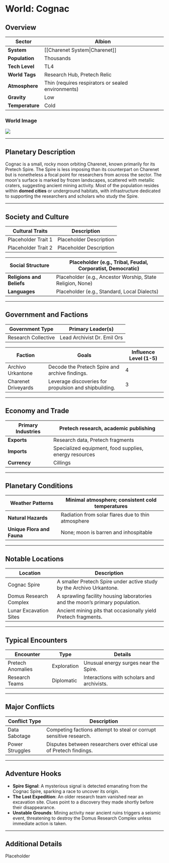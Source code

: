 # World: Cognac

## Overview 

|**Sector**|Albion|
|---|---|
|**System**|[[Charenet System\|Charenet]]|
|**Population**|Thousands|
|**Tech Level**|TL4|
|**World Tags**|Research Hub, Pretech Relic|
|**Atmosphere**|Thin (requires respirators or sealed environments)|
|**Gravity**|Low|
|**Temperature**|Cold


### World Image

![](https://cdna.artstation.com/p/assets/images/images/035/567/620/large/thomas-stoop-thomasstoop-hangingstuff1.jpg?1615306689)

---

## Planetary Description 

Cognac is a small, rocky moon orbiting Charenet, known primarily for its Pretech Spire. The Spire is less imposing than its counterpart on Charenet but is nonetheless a focal point for researchers from across the sector. The moon's surface is marked by frozen landscapes, scattered with metallic craters, suggesting ancient mining activity. Most of the population resides within **domed cities** or underground habitats, with infrastructure dedicated to supporting the researchers and scholars who study the Spire.


---

## Society and Culture 

| **Cultural Traits** | **Description**                |
|---------------------|---------------------------------|
| Placeholder Trait 1 | Placeholder Description        |
| Placeholder Trait 2 | Placeholder Description        |

| **Social Structure**     | Placeholder (e.g., Tribal, Feudal, Corporatist, Democratic) |
|--------------------------|-------------------------------------------------------------|
| **Religions and Beliefs**| Placeholder (e.g., Ancestor Worship, State Religion, None)  |
| **Languages**            | Placeholder (e.g., Standard, Local Dialects)                |

---

## Government and Factions 

|**Government Type**|**Primary Leader(s)**|
|---|---|
|Research Collective|Lead Archivist Dr. Emil Ors|

|**Faction**|**Goals**|**Influence Level (1-5)**|
|---|---|---|
|Archivo Urkantone|Decode the Pretech Spire and archive findings.|4|
|Charenet Driveyards|Leverage discoveries for propulsion and shipbuilding.|3|


---

## Economy and Trade 

| **Primary Industries** | Pretech research, academic publishing                  |
| ---------------------- | ------------------------------------------------------ |
| **Exports**            | Research data, Pretech fragments                       |
| **Imports**            | Specialized equipment, food supplies, energy resources |
| **Currency**           | Cillings                                               |


---

## Planetary Conditions 

|**Weather Patterns**|Minimal atmosphere; consistent cold temperatures|
|---|---|
|**Natural Hazards**|Radiation from solar flares due to thin atmosphere|
|**Unique Flora and Fauna**|None; moon is barren and inhospitable|


---

## Notable Locations 

| **Location**           | **Description**                                                              |
| ---------------------- | ---------------------------------------------------------------------------- |
| Cognac Spire           | A smaller Pretech Spire under active study by the Archivo Urkantone.         |
| Domus Research Complex | A sprawling facility housing laboratories and the moon’s primary population. |
| Lunar Excavation Sites | Ancient mining pits that occasionally yield Pretech fragments.               |

___
## Typical Encounters 

|**Encounter**|**Type**|**Details**|
|---|---|---|
|Pretech Anomalies|Exploration|Unusual energy surges near the Spire.|
|Research Teams|Diplomatic|Interactions with scholars and archivists.

---
## Major Conflicts 

| **Conflict Type** | **Description**                                                    |
| ----------------- | ------------------------------------------------------------------ |
| Data Sabotage     | Competing factions attempt to steal or corrupt sensitive research. |
| Power Struggles   | Disputes between researchers over ethical use of Pretech findings. |

---

## Adventure Hooks 

- **Spire Signal**: A mysterious signal is detected emanating from the Cognac Spire, sparking a race to uncover its origin.
- **The Lost Expedition**: An older research team vanished near an excavation site. Clues point to a discovery they made shortly before their disappearance.
- **Unstable Grounds**: Mining activity near ancient ruins triggers a seismic event, threatening to destroy the Domus Research Complex unless immediate action is taken.

---

## Additional Details 

Placeholder
